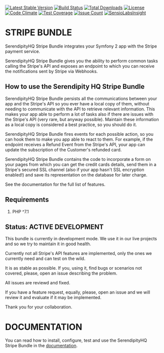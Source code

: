 [![Latest Stable Version](https://poser.pugx.org/serendipity_hq/stripe-bundle/v/stable.png)](https://packagist.org/packages/serendipity_hq/stripe-bundle)
[![Build Status](https://travis-ci.org/Aerendir/stripe-bundle.svg?branch=master)](https://travis-ci.org/Aerendir/stripe-bundle)
[![Total Downloads](https://poser.pugx.org/serendipity_hq/stripe-bundle/downloads.svg)](https://packagist.org/packages/serendipity_hq/stripe-bundle)
[![License](https://poser.pugx.org/serendipity_hq/stripe-bundle/license.svg)](https://packagist.org/packages/serendipity_hq/stripe-bundle)
[![Code Climate](https://codeclimate.com/github/Aerendir/stripe-bundle/badges/gpa.svg)](https://codeclimate.com/github/Aerendir/stripe-bundle)
[![Test Coverage](https://codeclimate.com/github/Aerendir/stripe-bundle/badges/coverage.svg)](https://codeclimate.com/github/Aerendir/stripe-bundle)
[![Issue Count](https://codeclimate.com/github/Aerendir/stripe-bundle/badges/issue_count.svg)](https://codeclimate.com/github/Aerendir/stripe-bundle)
[![SensioLabsInsight](https://insight.sensiolabs.com/projects/d8fc2a44-436e-43f5-8205-16fc77cfc1b8/mini.png)](https://insight.sensiolabs.com/projects/d8fc2a44-436e-43f5-8205-16fc77cfc1b8)

STRIPE BUNDLE
=============

SerendipityHQ Stripe Bundle integrates your Symfony 2 app with the Stripe payment service.

SerendipityHQ Stripe Bundle gives you the ability to perform common tasks calling the Stripe's API and exposes an endpoint to which you can receive the notifications sent by Stripe via Webhooks.

How to use the Serendipity HQ Stripe Bundle
-------------------------------------------

SerendipityHQ Stripe Bundle persists all the communications between your app and the Stripe's API so you ever have a local copy of them, without needing to communicate with the API to retrieve relevant information. This makes your app able to perform a lot of tasks also if there are issues with the 
Stripe's API (very rare, but anyway possible). 
Maintain these information as a local copy is considered a best practice, so you should do it.

SerendipityHQ Stripe Bundle fires events for each possible action, so you can hook them to make you app able to react to them.
For example, if the endpoint receives a Refund Event from the Stripe's API, your app can update the subscription of the Customer's refunded card.

SerendipityHQ Stripe Bundle contains the code to incorporate a form on your pages from which you can get the credit cards details, send them in a Stripe's secured SSL channel (also if your app hasn't SSL encryption enabled!) and save its representation on the database for later charge.

See the documentation for the full list of features.

Requirements
------------

1. PHP ^7.1

Status: ACTIVE DEVELOPMENT
--------------------------

This bundle is currently in development mode. We use it in our live projects and so we try to maintain it in good health.

Currently not all Stripe's API features are implemented, only the ones we currently need and can test on the wild.

It is as stable as possible. If you, using it, find bugs or scenarios not covered, please, open an issue describing the problem.

All issues are reviewd and fixed.

If you have a feature request, equally, please, open an issue and we will review it and evaluate if it may be implemented.

Thank you for your collaboration.

DOCUMENTATION
=============

You can read how to install, configure, test and use the SerendipityHQ Stripe Bundle in the [documentation](Resources/docs/Index.md).
